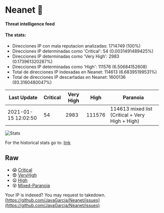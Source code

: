 # Neanet :hocho:
#### Threat intelligence feed
#### The stats:

- Direcciones IP con mala reputacion analizadas: 1714749 (100%)
- Direcciones IP determinadas como 'Critical':  54 (0.0031491489425%)
- Direcciones IP determinadas como 'Very High':  2983 (0.173961320287%)
- Direcciones IP determinadas como 'High':  111576 (6.50684152608)
- Total de direcciones IP indexadas en Neanet:  114613 (6.68395199531%)
- Total de direcciones IP descartadas en Neanet:  1600136 (93.3160480047%)

| Last Update | Critical | Very High | High | Paranoia |
| --- | --- | --- | --- | --- |
| 2021-01-15 12:02:50 | 54 | 2983 | 111576 | 114613 mixed list (Critical + Very High + High)|

![Stats](https://docs.google.com/spreadsheets/d/e/2PACX-1vSnaNMIXVabIpDJjufMlzH7poXnshF3mgd8Is1g9ytUEzVsP5my4Trn8f-xkoLLQ38xpL3HtmUexLo6/pubchart?oid=501124687&format=image)

For the historical stats go to: [link](/stats.csv)
## Raw
- :scream: [Critical](https://raw.githubusercontent.com/JavaGarcia/Neanet/master/blacklists/neanet_critical.txt)
- :fearful: [VeryHigh](https://raw.githubusercontent.com/JavaGarcia/Neanet/master/blacklists/neanet_veryHigh.txtt)
- :frowning: [High](https://raw.githubusercontent.com/JavaGarcia/Neanet/master/blacklists/neanet_high.txt)
- :dizzy_face: [Mixed-Paranoia](https://raw.githubusercontent.com/JavaGarcia/Neanet/master/blacklists/neanet_all.txt)


Your IP is indexed? You may request to takedown. [https://github.com/JavaGarcia/Neanet/issues](https://github.com/JavaGarcia/Neanet/issues)



























































































































































































































































































































































































































































































































































































































































































































































































































































































































































































































































































































































































































































































































































































































































































































































































































































































































































































































































































































































































































































































































































































































































































































































































































































































































































































































































































































































































































































































































































































































































































































































































































































































































































































































































































































































































































































